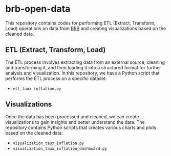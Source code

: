 # brb-open-data

This repository contains codes for performing ETL (Extract, Transform, Load) operations on data from [BRB](https://brb.bi/) and creating visualizations based on the cleaned data.

## ETL (Extract, Transform, Load)
The ETL process involves extracting data from an external source, cleaning and transforming it, and then loading it into a structured format for further analysis and visualization. In this repository, we have a Python script that performs the ETL process on a specific dataset:

- `etl_taux_inflation.py`

## Visualizations
Once the data has been processed and cleaned, we can create visualizations to gain insights and better understand the data. The repository contains Python scripts that creates various charts and plots based on the cleaned data:

- `visualization_taux_inflation.py`
- `visualization_taux_inflation_dashboard.py`


